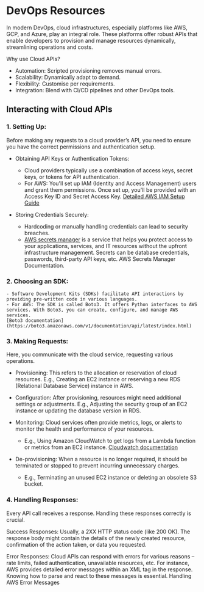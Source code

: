 # DevOps Resources

In modern DevOps, cloud infrastructures, especially platforms like AWS, GCP, and Azure, play an integral role. These platforms offer robust APIs that enable developers to provision and manage resources dynamically, streamlining operations and costs.

Why use Cloud APIs?
* Automation: Scripted provisioning removes manual errors.
* Scalability: Dynamically adapt to demand.
* Flexibility: Customise per requirements.
* Integration: Blend with CI/CD pipelines and other DevOps tools.

## Interacting with Cloud APIs

### 1. Setting Up:

Before making any requests to a cloud provider’s API, you need to ensure you have the correct permissions and authentication setup.

- Obtaining API Keys or Authentication Tokens:
    - Cloud providers typically use a combination of access keys, secret keys, or tokens for API authentication.
    - For AWS: You'll set up IAM (Identity and Access Management) users and grant them permissions. Once set up, you'll be provided with an Access Key ID and Secret Access Key. [Detailed AWS IAM Setup Guide](https://docs.aws.amazon.com/IAM/latest/UserGuide/id_users_create.html)



- Storing Credentials Securely:
    - Hardcoding or manually handling credentials can lead to security breaches.
    - [AWS secrets manager](https://docs.aws.amazon.com/secretsmanager/latest/userguide/intro.html) is a service that helps you protect access to your applications, services, and IT resources without the upfront infrastructure management. Secrets can be database credentials, passwords, third-party API keys, etc. AWS Secrets Manager Documentation.

### 2. Choosing an SDK:
    - Software Development Kits (SDKs) facilitate API interactions by providing pre-written code in various languages.
    - For AWS: The SDK is called Boto3. It offers Python interfaces to AWS services. With Boto3, you can create, configure, and manage AWS services.
    [Boto3 documentation](https://boto3.amazonaws.com/v1/documentation/api/latest/index.html)
    
### 3. Making Requests:

Here, you communicate with the cloud service, requesting various operations.

- Provisioning: This refers to the allocation or reservation of cloud resources.
    E.g., Creating an EC2 instance or reserving a new RDS (Relational Database Service) instance in AWS.

- Configuration: After provisioning, resources might need additional settings or adjustments.
    E.g., Adjusting the security group of an EC2 instance or updating the database version in RDS.


- Monitoring: Cloud services often provide metrics, logs, or alerts to monitor the health and performance of your resources.
    - E.g., Using Amazon CloudWatch to get logs from a Lambda function or metrics from an EC2 instance. 
        [Cloudwatch documentation](https://aws.amazon.com/cloudwatch/)

- De-provisioning: When a resource is no longer required, it should be terminated or stopped to prevent incurring unnecessary charges.
    - E.g., Terminating an unused EC2 instance or deleting an obsolete S3 bucket.

### 4. Handling Responses:

Every API call receives a response. Handling these responses correctly is crucial.

Success Responses: Usually, a 2XX HTTP status code (like 200 OK). The response body might contain the details of the newly created resource, confirmation of the action taken, or data you requested.

Error Responses: Cloud APIs can respond with errors for various reasons – rate limits, failed authentication, unavailable resources, etc. For instance, AWS provides detailed error messages within an XML tag in the response. Knowing how to parse and react to these messages is essential. Handling AWS Error Messages
